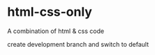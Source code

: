 # html-css-only

A combination of html &amp; css code

create development branch and switch to default